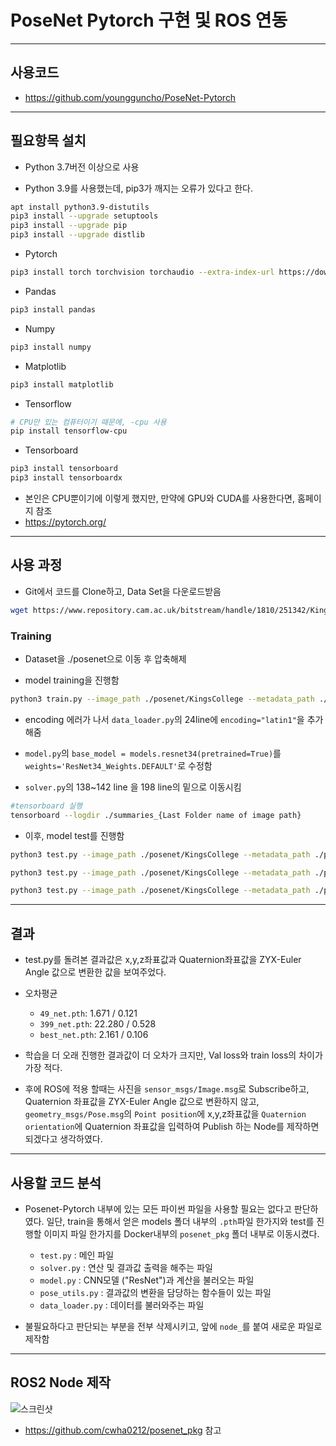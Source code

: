 # PoseNet Pytorch 구현 및 ROS 연동

---

## 사용코드

- https://github.com/youngguncho/PoseNet-Pytorch

---

## 필요항목 설치

- Python 3.7버전 이상으로 사용

- Python 3.9를 사용했는데, pip3가 깨지는 오류가 있다고 한다.

```bash
apt install python3.9-distutils
pip3 install --upgrade setuptools
pip3 install --upgrade pip
pip3 install --upgrade distlib
```

- Pytorch
```bash
pip3 install torch torchvision torchaudio --extra-index-url https://download.pytorch.org/whl/cpu
```

- Pandas
```bash
pip3 install pandas
```

- Numpy
```bash
pip3 install numpy
```

- Matplotlib
```bash
pip3 install matplotlib
```

- Tensorflow
```bash
# CPU만 있는 컴퓨터이기 때문에, -cpu 사용
pip install tensorflow-cpu
```

- Tensorboard
```bash
pip3 install tensorboard
pip3 install tensorboardx
```

- 본인은 CPU뿐이기에 이렇게 했지만, 만약에 GPU와 CUDA를 사용한다면, 홈페이지 참조
- https://pytorch.org/

---

## 사용 과정

- Git에서 코드를 Clone하고, Data Set을 다운로드받음
```bash
wget https://www.repository.cam.ac.uk/bitstream/handle/1810/251342/KingsCollege.zip?sequence=4&isAllowed=y
```

### Training

- Dataset을 ./posenet으로 이동 후 압축해제

- model training을 진행함

```bash
python3 train.py --image_path ./posenet/KingsCollege --metadata_path ./posenet/KingsCollege/dataset_train.txt
```

- encoding 에러가 나서 `data_loader.py`의 24line에 `encoding="latin1"`을 추가해줌

- `model.py`의 `base_model = models.resnet34(pretrained=True)`를 `weights='ResNet34_Weights.DEFAULT'`로 수정함

- `solver.py`의 138~142 line 을 198 line의 밑으로 이동시킴

```bash
#tensorboard 실행
tensorboard --logdir ./summaries_{Last Folder name of image path}
```

- 이후, model test를 진행함

```bash
python3 test.py --image_path ./posenet/KingsCollege --metadata_path ./posenet/KingsCollege/dataset_test.txt --test_model 49

python3 test.py --image_path ./posenet/KingsCollege --metadata_path ./posenet/KingsCollege/dataset_test.txt --test_model 399

python3 test.py --image_path ./posenet/KingsCollege --metadata_path ./posenet/KingsCollege/dataset_test.txt --test_model best
```


---

## 결과

- test.py를 돌려본 결과값은 x,y,z좌표값과 Quaternion좌표값을 ZYX-Euler Angle 값으로 변환한 값을 보여주었다.

- 오차평균
  - `49_net.pth`: 1.671 / 0.121
  - `399_net.pth`: 22.280 / 0.528
  - `best_net.pth`: 2.161 / 0.106

- 학습을 더 오래 진행한 결과값이 더 오차가 크지만, Val loss와 train loss의 차이가 가장 적다.

- 후에 ROS에 적용 할때는 사진을 `sensor_msgs/Image.msg`로 Subscribe하고, Quaternion 좌표값을 ZYX-Euler Angle 값으로 변환하지 않고, `geometry_msgs/Pose.msg`의 `Point position`에 x,y,z좌표값을 `Quaternion orientation`에 Quaternion 좌표값을 입력하여 Publish 하는 Node를 제작하면 되겠다고 생각하였다.

---

## 사용할 코드 분석

- Posenet-Pytorch 내부에 있는 모든 파이썬 파일을 사용할 필요는 없다고 판단하였다. 일단, train을 통해서 얻은 models 폴더 내부의 `.pth`파일 한가지와 test를 진행할 이미지 파일 한가지를 Docker내부의 `posenet_pkg` 폴더 내부로 이동시켰다.
  - `test.py` : 메인 파일
  - `solver.py` : 연산 및 결과값 출력을 해주는 파일
  - `model.py` : CNN모델 ("ResNet")과 계산을 불러오는 파일
  - `pose_utils.py` : 결과값의 변환을 담당하는 함수들이 있는 파일
  - `data_loader.py` : 데이터를 불러와주는 파일

- 불필요하다고 판단되는 부분을 전부 삭제시키고, 앞에 `node_`를 붙여 새로운 파일로 제작함

---

## ROS2 Node 제작

![스크린샷](.image/스크린샷.png)
- https://github.com/cwha0212/posenet_pkg 참고
